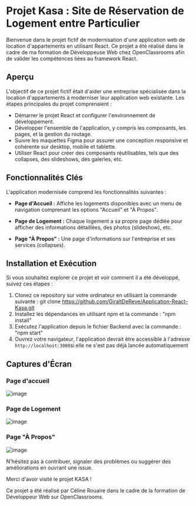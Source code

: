 # Projet Kasa : Site de Réservation de Logement entre Particulier

Bienvenue dans le projet fictif de modernisation d'une application web de location d'appartements en utilisant React. 
Ce projet a été réalisé dans le cadre de ma formation de Développeuse Web chez OpenClassrooms afin de valider les compétences liées au framework React.

## Aperçu

L'objectif de ce projet fictif était d'aider une entreprise spécialisée dans la location d'appartements à moderniser leur application web existante. Les étapes principales du projet comprenaient :

- Démarrer le projet React et configurer l'environnement de développement.
- Développer l'ensemble de l'application, y compris les composants, les pages, et la gestion du routage.
- Suivre les maquettes Figma pour assurer une conception responsive et cohérente sur desktop, mobile et tablette.
- Utiliser React pour créer des composants réutilisables, tels que des collapses, des slideshows, des galeries, etc.

## Fonctionnalités Clés

L'application modernisée comprend les fonctionnalités suivantes :

- **Page d'Accueil :** Affiche les logements disponibles avec un menu de navigation comprenant les options "Accueil" et "À Propos".

- **Page de Logement :** Chaque logement a sa propre page dédiée pour afficher des informations détaillées, des photos (slideshow), etc.

- **Page "À Propos" :** Une page d'informations sur l'entreprise et ses services (collapses).


## Installation et Exécution

Si vous souhaitez explorer ce projet et voir comment il a été développé, suivez ces étapes :
1. Clonez ce repository sur votre ordinateur en utilisant la commande suivante :
git clone https://github.com/GiraltDeReve/Application-React-Kasa.git
2. Installez les dépendances en utilisant npm et la commande : "npm install"
3. Exécutez l'application depuis le fichier Backend avec la commande : "npm start"
4. Ouvrez votre navigateur, l'application devrait être accessible à l'adresse `http://localhost:3000`si elle ne s'est pas déjà lancée automatiquement


## Captures d'Écran

### Page d'accueil
![image](https://github.com/GiraltDeReve/Application-React-Kasa/assets/113437966/57acd641-b971-44ff-97d3-9d82b64b3bc2)

### Page de Logement
![image](https://github.com/GiraltDeReve/Application-React-Kasa/assets/113437966/59c1b437-38ac-4cdf-9f0b-d2e84bf72426)

### Page "À Propos"
![image](https://github.com/GiraltDeReve/Application-React-Kasa/assets/113437966/cfbf588c-f043-439d-bb86-5aa2e1cd7ebe)


N'hésitez pas à contribuer, signaler des problèmes ou suggérer des améliorations en ouvrant une issue.

Merci d'avoir visité le projet KASA !

Ce projet a été réalisé par Céline Rouaire dans le cadre de la formation de Développeur Web sur OpenClassrooms.
